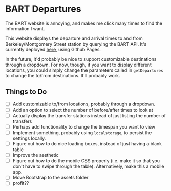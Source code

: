 # BART Departures

The BART website is annoying, and makes me click many times to find the information I want.

This website displays the departure and arrival times to and from Berkeley/Montgomery Street station by querying the BART API.
It's currently deployed [here](https://brianhsu.me/bart-departures/), using Github Pages.

In the future, it'd probably be nice to support customizable destinations through a dropdown.
For now, though, if you want to display different locations, you could simply change the parameters called in `getDepartures` to change the to/from destinations. It'll probably work.

## Things to Do

- [ ] Add customizable to/from locations, probably through a dropdown.
- [ ] Add an option to select the number of before/after times to look at
- [ ] Actually display the transfer stations instead of just listing the number of transfers
- [ ] Perhaps add functionality to change the timespan you want to view
- [ ] Implement something, probably using `localstorage`, to persist the settings locally.
- [ ] Figure out how to do nice loading boxes, instead of just having a blank table
- [ ] Improve the aesthetic
- [ ] Figure out how to do the mobile CSS properly (i.e. make it so that you don't have to swipe through the table). Alternatively, make this a mobile app. 
- [ ] Move Bootstrap to the assets folder
- [ ] profit??
